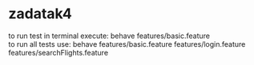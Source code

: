 # zadatak4

to run test in terminal execute: behave features/basic.feature\
to run all tests use: behave features/basic.feature features/login.feature features/searchFlights.feature
